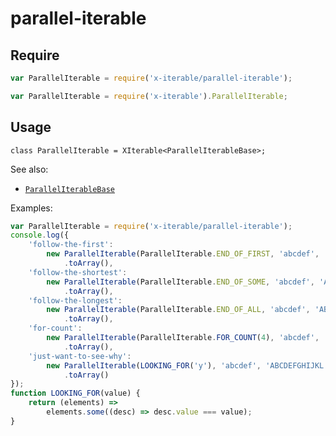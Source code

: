 
# parallel-iterable

## Require

```javascript
var ParallelIterable = require('x-iterable/parallel-iterable');
```

```javascript
var ParallelIterable = require('x-iterable').ParallelIterable;
```

## Usage

```
class ParallelIterable = XIterable<ParallelIterableBase>;
```

See also:
 - [`ParallelIterableBase`](./parallel-iterable-base.md)

Examples:

```javascript
var ParallelIterable = require('x-iterable/parallel-iterable');
console.log({
	'follow-the-first':
		new ParallelIterable(ParallelIterable.END_OF_FIRST, 'abcdef', 'ABCDEFGHIJKL', '0123456789', 'xyz')
			.toArray(),
	'follow-the-shortest':
		new ParallelIterable(ParallelIterable.END_OF_SOME, 'abcdef', 'ABCDEFGHIJKL', '0123456789', 'xyz')
			.toArray(),
	'follow-the-longest':
		new ParallelIterable(ParallelIterable.END_OF_ALL, 'abcdef', 'ABCDEFGHIJKL', '0123456789', 'xyz')
			.toArray(),
	'for-count':
		new ParallelIterable(ParallelIterable.FOR_COUNT(4), 'abcdef', 'ABCDEFGHIJKL', '0123456789', 'xyz')
			.toArray(),
	'just-want-to-see-why':
		new ParallelIterable(LOOKING_FOR('y'), 'abcdef', 'ABCDEFGHIJKL', '0123456789', 'xyz')
			.toArray()
});
function LOOKING_FOR(value) {
	return (elements) =>
		elements.some((desc) => desc.value === value);
}
```
